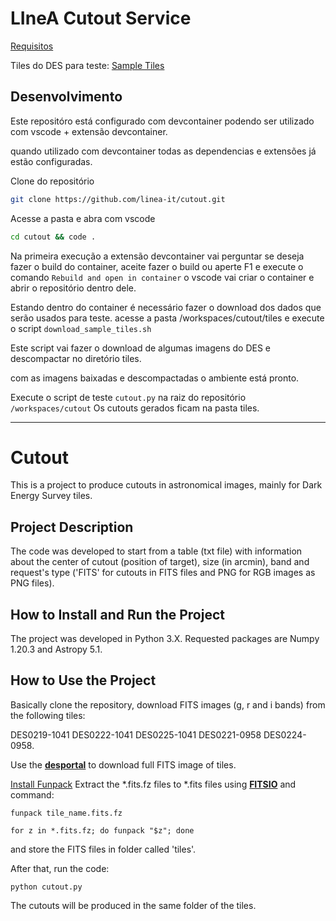 # LIneA Cutout Service 

[Requisitos](docs/definicao_requisitos/Requisitos.md)

Tiles do DES para teste: [Sample Tiles](https://scienceserver.linea.org.br/data/cutout_des_sample_tiles.tar.gz) 

## Desenvolvimento

Este repositóro está configurado com devcontainer podendo ser utilizado com vscode + extensão devcontainer.

quando utilizado com devcontainer todas as dependencias e extensões já estão configuradas. 

Clone do repositório

```bash
git clone https://github.com/linea-it/cutout.git
```

Acesse a pasta e abra com vscode

```bash
cd cutout && code .
```

Na primeira execução a extensão devcontainer vai perguntar se deseja fazer o build do container, aceite fazer o build ou aperte F1 e execute o comando `Rebuild and open in container` o vscode vai criar o container e abrir o repositório dentro dele. 

Estando dentro do container é necessário fazer o download dos dados que serão usados para teste. 
acesse a pasta /workspaces/cutout/tiles e execute o script `download_sample_tiles.sh`

Este script vai fazer o download de algumas imagens do DES e descompactar no diretório tiles. 

com as imagens baixadas e descompactadas o ambiente está pronto. 

Execute o script de teste `cutout.py` na raiz do repositório `/workspaces/cutout`
Os cutouts gerados ficam na pasta tiles.


---
# Cutout

This is a project to produce cutouts in astronomical images, mainly for Dark
Energy Survey tiles.

## Project Description

The code was developed to start from a table (txt file) with information about the
center of cutout (position of target), size (in arcmin), band and request's type
('FITS' for cutouts in FITS files and PNG for RGB images as PNG files).

## How to Install and Run the Project

The project was developed in Python 3.X.
Requested packages are Numpy 1.20.3 and Astropy 5.1.

## How to Use the Project

Basically clone the repository, download FITS images (g, r and i bands) from the following tiles:

DES0219-1041
DES0222-1041
DES0225-1041
DES0221-0958
DES0224-0958.

Use the __[desportal](https://desportal2.cosmology.illinois.edu/)__ to download full FITS image of tiles.

[Install Funpack](https://command-not-found.com/funpack)
Extract the *.fits.fz files to *.fits files using __[FITSIO](https://heasarc.gsfc.nasa.gov/fitsio/)__ and command:

`funpack tile_name.fits.fz`

`for z in *.fits.fz; do funpack "$z"; done`

and store the FITS files in folder called 'tiles'.

After that, run the code:

`python cutout.py`

The cutouts will be produced in the same folder of the tiles.